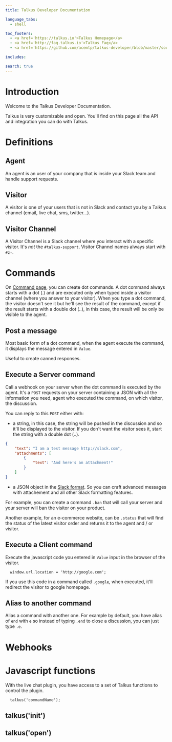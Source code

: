 ```yaml
---
title: Talkus Developer Documentation

language_tabs:
  - shell

toc_footers:
  - <a href='https://talkus.io'>Talkus Homepage</a>
  - <a href='http://faq.talkus.io'>Talkus Faq</a>
  - <a href='https://github.com/acemtp/talkus-developer/blob/master/source/index.html.md'>Report an issue in this doc</a>

includes:

search: true
---
```


# Introduction

Welcome to the Talkus Developer Documentation.

Talkus is very customizable and open. You'll find on this page all the API and integration you can do with Talkus.

# Definitions

## Agent

An agent is an user of your company that is inside your Slack team and handle support requests.

## Visitor

A visitor is one of your users that is not in Slack and contact you by a Talkus channel (email, live chat, sms, twitter...).

## Visitor Channel

A Visitor Channel is a Slack channel where you interact with a specific visitor. It's *not* the `#talkus-support`. Visitor Channel names always start with `#z-`.

# Commands

On [Command page](https://app.talkus.io/admin/commands), you can create dot commands. A dot command always starts with a dot (.) and are executed only when typed inside a visitor channel (where you answer to your visitor). When you type a dot command, the visitor doesn't see it but he'll see the result of the command, except if the result starts with a double dot (..), in this case, the result will be only be visible to the agent.

## Post a message

Most basic form of a dot command, when the agent execute the command, it displays the message entered in `Value`.

Useful to create canned responses.

## Execute a Server command

Call a webhook on your server when the dot command is executed by the agent. It's a `POST` requests on your server containing a JSON with all the information you need, agent who executed the command, on which visitor, the discussion.

You can reply to this `POST` either with:

- a string, in this case, the string will be pushed in the discussion and so it'll be displayed to the visitor. If you don't want the visitor sees it, start the string with a double dot (..).

```json
{
    "text": "I am a test message http://slack.com",
    "attachments": [
        {
            "text": "And here's an attachment!"
        }
    ]
}
```

- a JSON object in the [Slack format](https://api.slack.com/docs/messages/builder). So you can craft advanced messages with attachement and all other Slack formatting features.

For example, you can create a command `.ban` that will call your server and your server will ban the visitor on your product.

Another example, for an e-commerce website, can be `.status` that will find the status of the latest visitor order and returns it to the agent and / or visitor.

## Execute a Client command

Execute the javascript code you entered in `Value` input in the browser of the visitor.

```javscript
  window.url.location = 'http://google.com';
```

If you use this code in a command called `.google`, when executed, it'll redirect the visitor to google homepage.

## Alias to another command

Alias a command with another one. For example by default, you have alias of `end` with `e` so instead of typing `.end` to close a discussion, you can just type `.e`.

# Webhooks

# Javascript functions

With the live chat plugin, you have access to a set of Talkus functions to control the plugin.

```javscript
  talkus('commandName');
```

## talkus('init')

## talkus('open')

